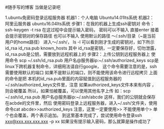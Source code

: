 #随手写的博客 当做是记录吧

1.ubuntu免密码登录远程服务器
机器1：个人电脑 Ubuntu14.01lts系统
机器2： 阿里云服务器 ubuntu16.04lts系统
步骤1：在我的机器上生成ssh密钥对
命令：ssh-keygen -t rsa
在这过程中会提示输入密码， 密码可以不输入 直接enter 接着会提示密钥对的保存路径 也可以不输入 使用默认的路径 ～/.ssh/目录（~是当前用户的home路径）
进入～/.ssh/， ls -l 可以看到刚才生成的密钥对，如下所示
id_rsa	id_rsa.pub  known_hosts
其中 id_rsa是密钥，一定要保存好，切勿泄露，id_rsa.pub是公钥，需要放到远程机器上的
步骤2：上传公钥到远程服务器上
使用命令
scp ~/.ssh/id_rsa.pub 用户名@服务器ip:~/.ssh/authorized_keys
scp是linux下跨机器复制命令，详细用法请自行google， 这个命令需要注意的是，ssh需要使用默认的端口 如果不是默认的端口，则不能使用该命令进行远程拷贝
上面的命令是把 本机的id_rsa.pub里面的内容赋值到远程服务器的~/.ssh/authorized_keys文件里，注意 如果authorized_keys文件本来有内容 ， 则会被覆盖
所以，如果怕被覆盖，可以使用其他名字上传 如：scp ~/.ssh/id_rsa.pub 用户名@服务器ip:~/.ssh/abcde 这样，我们的公钥就会保存在acbde的文件里，然后
使用密码登录上远程服务器，进入~/.ssh/文件夹，使用命令cat abcde>>authorized_keys 注意，这里一定要使用>> 不能使用单个> 单个也会覆盖，两个表示追加。
到这里基本完成了，尝试使用命令登录ssh xxx@xxx.xxx.xxx.xxx -p xx 如果没有提示输入密码，那么就算是操作成功了
